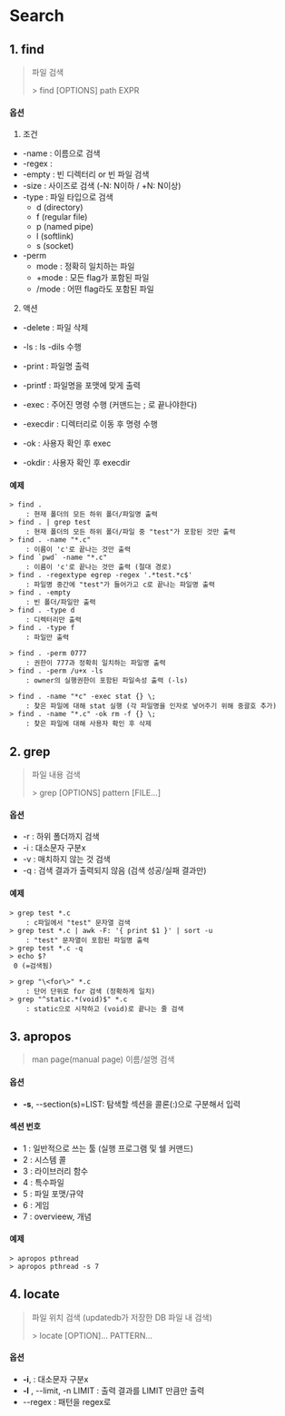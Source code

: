 ﻿# Search

## 1. find

> 파일 검색
>
> \> find [OPTIONS] path EXPR

#### 옵션

1. 조건
- -name : 이름으로 검색
- -regex : 
- -empty : 빈 디렉터리 or 빈 파일 검색
- -size : 사이즈로 검색 (-N: N이하 / +N: N이상)
- -type : 파일 타입으로 검색
  - d (directory)
  - f (regular file)
  - p (named pipe)
  - l (softlink)
  - s (socket)
- -perm
   - mode : 정확히 일치하는 파일
   - +mode : 모든 flag가 포함된 파일
   - /mode : 어떤 flag라도 포함된 파일

2. 액션

- -delete : 파일 삭제

- -ls : ls -dils 수행

- -print : 파일명 출력

- -printf : 파일명을 포맷에 맞게 출력

- -exec : 주어진 명령 수행 (커맨드는 \; 로 끝나야한다)

- -execdir : 디렉터리로 이동 후 명령 수행

- -ok : 사용자 확인 후 exec

- -okdir : 사용자 확인 후 execdir

  

#### 예제

```
> find .
	: 현재 폴더의 모든 하위 폴더/파일명 출력
> find . | grep test
	: 현재 폴더의 모든 하위 폴더/파일 중 "test"가 포함된 것만 출력
> find . -name "*.c"
	: 이름이 'c'로 끝나는 것만 출력
> find `pwd` -name "*.c"
	: 이름이 'c'로 끝나는 것만 출력 (절대 경로)
> find . -regextype egrep -regex '.*test.*c$'
	: 파일명 중간에 "test"가 들어가고 c로 끝나는 파일명 출력
> find . -empty
	: 빈 폴더/파일만 출력
> find . -type d
	: 디렉터리만 출력
> find . -type f
	: 파일만 출력

> find . -perm 0777
	: 권한이 777과 정확히 일치하는 파일명 출력
> find . -perm /u+x -ls
	: owner의 실행권한이 포함된 파일속성 출력 (-ls)

> find . -name "*c" -exec stat {} \;
	: 찾은 파일에 대해 stat 실행 (각 파일명을 인자로 넣어주기 위해 중괄호 추가)
> find . -name "*.c" -ok rm -f {} \;
	: 찾은 파일에 대해 사용자 확인 후 삭제
```



## 2. grep

> 파일 내용 검색
>
> \> grep [OPTIONS] pattern [FILE...]

#### 옵션

- -r : 하위 폴더까지 검색
- -i : 대소문자 구분x
- -v : 매치하지 않는 것 검색
- -q : 검색 결과가 출력되지 않음 (검색 성공/실패 결과만)



#### 예제

```
> grep test *.c
	: c파일에서 "test" 문자열 검색
> grep test *.c | awk -F: '{ print $1 }' | sort -u
	: "test" 문자열이 포함된 파일명 출력
> grep test *.c -q
> echo $?
 0 (=검색됨)

> grep "\<for\>" *.c
	: 단어 단위로 for 검색 (정확하게 일치)
> grep "^static.*(void)$" *.c
	: static으로 시작하고 (void)로 끝나는 줄 검색
```



## 3. apropos

> man page(manual page) 이름/설명 검색
>

#### 옵션

- **-s**, --section(s)=LIST: 탐색할 섹션을 콜론(:)으로 구분해서 입력



#### 섹션 번호

- 1 : 일반적으로 쓰는 툴 (실행 프로그램 및 쉘 커맨드)
- 2 : 시스템 콜
- 3 : 라이브러리 함수
- 4 : 특수파일
- 5 : 파일 포맷/규약
- 6 : 게임
- 7 : overvieew, 개념



#### 예제

```
> apropos pthread
> apropos pthread -s 7
```



## 4. locate

> 파일 위치 검색 (updatedb가 저장한 DB 파일 내 검색)
>
> \> locate [OPTION]... PATTERN...

#### 옵션

- **-i**, : 대소문자 구분x
- **-l** , --limit, -n LIMIT : 출력 결과를 LIMIT 만큼만 출력
- --regex : 패턴을 regex로



